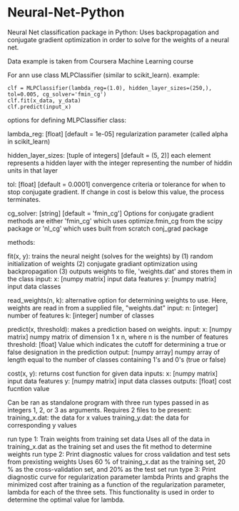 # Neural-Net-Python
Neural Net classification package in Python:
Uses backpropagation and conjugate gradient optimization in order to solve for the weights of a neural net. 

Data example is taken from Coursera Machine Learning course


For ann use class MLPClassifier (similar to scikit_learn).
example:

    clf = MLPClassifier(lambda_reg=(1.0), hidden_layer_sizes=(250,), tol=0.005, cg_solver='fmin_cg')
    clf.fit(x_data, y_data)
    clf.predict(input_x)
        
options for defining MLPClassifier class:

lambda_reg: [float] [default = 1e-05] 
regularization parameter (called alpha in scikit_learn)

hidden_layer_sizes: [tuple of integers] [default = (5, 2)]
each element represents a hidden layer with the integer representing 
the number of hiddin units in that layer

tol: [float] [default = 0.0001]
convergence criteria or tolerance for when to stop conjugate gradient. 
If change in cost is below this value, the process terminates. 

cg_solver: [string] [default = 'fmin_cg']
Options for conjugate gradient methods are either 'fmin_cg' which 
uses optimize.fmin_cg from the scipy package or 'nl_cg' which uses 
built from scratch conj_grad package
        
methods:

fit(x, y):
trains the neural neight (solves for the weights) by 
(1) random initialization of weights
(2) conjugate gradiant optimization using backpropagation
(3) outputs weights to file, 'weights.dat' and stores them in the 
class 
input:
x: [numpy matrix]
input data features
y: [numpy matrix]
input data classes

read_weights(n, k):
alternative option for determining weights to use. Here, weights are
read in from a supplied file, "weights.dat"
input:
n: [integer]
number of features
k: [integer]
number of classes

predict(x, threshold):
makes a prediction based on weights. 
input:
x: [numpy matrix]
numpy matrix of dimension 1 x n, where n is the number of features
threshold: [float]
Value which indicates the cutoff for determining a true or false 
designation in the prediction
output:
[numpy array]
numpy array of length equal to the number of classes containing 
1's and 0's (true or false)

cost(x, y):
returns cost function for given data
inputs:
x: [numpy matrix]
input data features
y: [numpy matrix]
input data classes
outputs:
[float]
cost fucntion value
                
                
Can be ran as standalone program with three run types passed in as integers 1, 2, or 
3 as arguments.
Requires 2 files to be present:
    training_x.dat: the data for x values
    training_y.dat: the data for corresponding y values 
  
run type 1: Train weights from training set data
    Uses all of the data in training_x.dat as the training set and uses the fit method 
    to determine weights
run type 2: Print diagnostic values for cross validation and test sets from prexisting 
    weights
    Uses 60 % of training_x.dat as the training set, 20 % as the cross-validation set, 
    and 20% as the test set
run type 3: Print diagnostic curve for regularization parameter lambda
    Prints and graphs the minimized cost after training as a function of the 
    regularization parameter, lambda for each of the three sets. This functionality 
    is used in order to determine the optimal value for lambda. 
        
        
    
